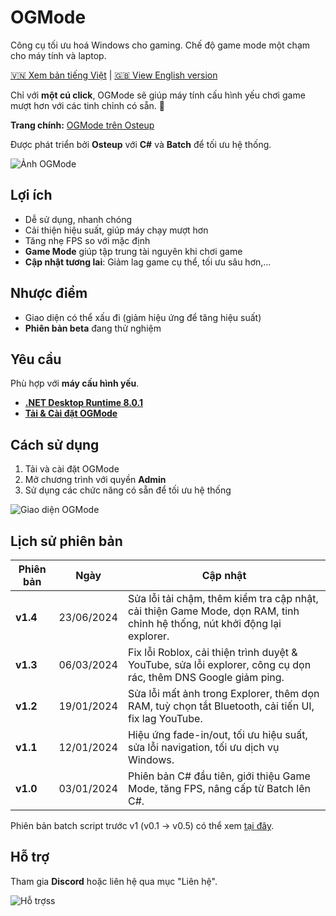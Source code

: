# OGMode
Công cụ tối ưu hoá Windows cho gaming. Chế độ game mode một chạm cho máy tính và laptop.


[🇻🇳 Xem bản tiếng Việt](./README_VIE.md) | [🇬🇧 View English version](./README.md)


Chỉ với **một cú click**, OGMode sẽ giúp máy tính cấu hình yếu chơi game mượt hơn với các tinh chỉnh có sẵn. 🚀

**Trang chính:** [OGMode trên Osteup](https://osteup.com/ogmode/)

Được phát triển bởi **Osteup** với **C#** và **Batch** để tối ưu hệ thống.

![Ảnh OGMode](https://github.com/SiroCandy06/OGMode/assets/101639160/e50f465b-47b9-4b1a-9c4d-c6fdafaff1c5)

## Lợi ích
- Dễ sử dụng, nhanh chóng
- Cải thiện hiệu suất, giúp máy chạy mượt hơn
- Tăng nhẹ FPS so với mặc định
- **Game Mode** giúp tập trung tài nguyên khi chơi game
- **Cập nhật tương lai**: Giảm lag game cụ thể, tối ưu sâu hơn,...

## Nhược điểm
- Giao diện có thể xấu đi (giảm hiệu ứng để tăng hiệu suất)
- **Phiên bản beta** đang thử nghiệm

## Yêu cầu
Phù hợp với **máy cấu hình yếu**.
- **[.NET Desktop Runtime 8.0.1](https://dotnet.microsoft.com/en-us/download/dotnet/8.0)**
- **[Tải & Cài đặt OGMode](https://github.com/SiroCandy06/OGMode/releases)**

## Cách sử dụng
1. Tải và cài đặt OGMode
2. Mở chương trình với quyền **Admin**
3. Sử dụng các chức năng có sẵn để tối ưu hệ thống

![Giao diện OGMode](https://github.com/SiroCandy06/OGMode/assets/101639160/445d2bcc-2220-4553-bc5f-73528130fd8f)

## Lịch sử phiên bản
| Phiên bản | Ngày        | Cập nhật |
|-----------|------------|-----------------------------------------------------------------------------------------------------------------------------------|
| **v1.4** | 23/06/2024 | Sửa lỗi tải chậm, thêm kiểm tra cập nhật, cải thiện Game Mode, dọn RAM, tinh chỉnh hệ thống, nút khởi động lại explorer. |
| **v1.3** | 06/03/2024 | Fix lỗi Roblox, cải thiện trình duyệt & YouTube, sửa lỗi explorer, công cụ dọn rác, thêm DNS Google giảm ping. |
| **v1.2** | 19/01/2024 | Sửa lỗi mất ảnh trong Explorer, thêm dọn RAM, tuỳ chọn tắt Bluetooth, cải tiến UI, fix lag YouTube. |
| **v1.1** | 12/01/2024 | Hiệu ứng fade-in/out, tối ưu hiệu suất, sửa lỗi navigation, tối ưu dịch vụ Windows. |
| **v1.0** | 03/01/2024 | Phiên bản C# đầu tiên, giới thiệu Game Mode, tăng FPS, nâng cấp từ Batch lên C#. |

Phiên bản batch script trước v1 (v0.1 -> v0.5) có thể xem [tại đây](https://osteup.com/tool-ogmode-fix-lag-windows-toi-uu-hoa-may-tinh/).

## Hỗ trợ
Tham gia **Discord** hoặc liên hệ qua mục "Liên hệ".

![Hỗ trợ](https://github.com/SiroCandy06/OGMode/assets/101639160/504aeffc-4e15-4d63-8c31-ceeec8c700fe)ss
